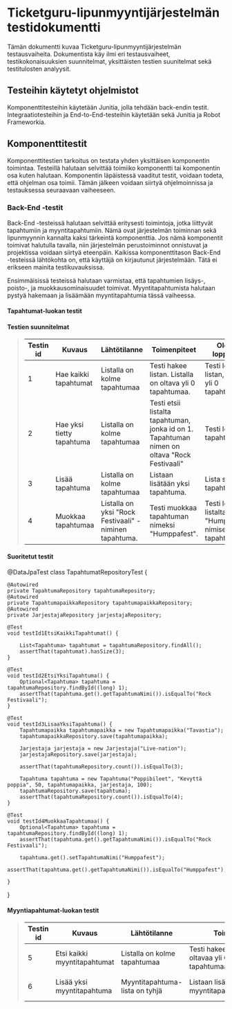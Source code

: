 # Ticketguru-lipunmyyntijärjestelmän testidokumentti
Tämän dokumentti kuvaa Ticketguru-lipunmyyntijärjestelmän testausvaiheita. 
Dokumentista käy ilmi eri testausvaiheet, testikokonaisuuksien suunnitelmat, yksittäisten testien suunitelmat sekä testitulosten analyysit.

## Testeihin käytetyt ohjelmistot
Komponenttitesteihin käytetään Junitia, jolla tehdään back-endin testit. Integraatiotesteihin ja End-to-End-testeihin käytetään sekä Junitia ja  Robot Frameworkia.

## Komponenttitestit
Komponenttitestien tarkoitus on testata yhden yksittäisen komponentin toimintaa. Testeillä halutaan selvittää toimiiko komponentti tai komponentin osa kuten halutaan. Komponentin läpäistessä vaaditut testit, voidaan todeta, että ohjelman osa toimii. Tämän jälkeen voidaan siirtyä ohjelmoinnissa ja testauksessa seuraavaan vaiheeseen.

### Back-End -testit
Back-End -testeissä halutaan selvittää eritysesti toimintoja, jotka liittyvät tapahtumiin ja myyntitapahtumiin. Nämä ovat järjestelmän toiminnan sekä lipunmyynnin kannalta kaksi tärkeintä komponenttia. Jos nämä komponentit toimivat halutulla tavalla, niin järjestelmän perustoiminnot onnistuvat ja projektissa voidaan siirtyä eteenpäin. Kaikissa komponenttitason Back-End -testeissä lähtökohta on, että käyttäjä on kirjautunut järjestelmään. Tätä ei erikseen mainita testikuvauksissa.

Ensimmäisissä testeissä halutaan varmistaa, että tapahtumien lisäys-, poisto-, ja muokkausominaisuudet toimivat. Myyntitapahtumista halutaan pystyä hakemaan ja lisäämään myyntitapahtumia tässä vaiheessa.

#### Tapahtumat-luokan testit

#### Testien suunnitelmat

> Testin id | Kuvaus | Lähtötilanne | Toimenpiteet | Oletettu lopputulos 
> --------- | ------ | ------------ | ------------ | ------------------
> 1 | Hae kaikki tapahtumat | Listalla on kolme tapahtumaa | Testi hakee listan. Listalla on  oltava yli 0 tapahtumaa. | Testi löytää listan, jossa on yli 0 tapahtumaa.
> 2 | Hae yksi tietty tapahtuma | Listalla on kolme tapahtumaa | Testi etsii listalta tapahtuman, jonka id on 1. Tapahtuman nimen on oltava "Rock Festivaali" | Testi löytää ko. tapahtuman
> 3 | Lisää tapahtuma | Listalla on kolme tapahtumaa | Listaan lisätään yksi tapahtuma. | Lista sisältää 4 tapahtumaa.
> 4 | Muokkaa tapahtumaa | Listalla on yksi "Rock Festivaali" -niminen tapahtuma. | Testi muokkaa tapahtuman nimeksi "Humppafest". | Testi löytää listalta "Humppafest"-nimisen tapahtuman.

#### Suoritetut testit

@DataJpaTest
class TapahtumatRepositoryTest {

    @Autowired
    private TapahtumaRepository tapahtumaRepository;
    @Autowired
    private TapahtumapaikkaRepository tapahtumapaikkaRepository;
    @Autowired
    private JarjestajaRepository jarjestajaRepository;

    @Test
    void testId1EtsiKaikkiTapahtumat() {

        List<Tapahtuma> tapahtumat = tapahtumaRepository.findAll();
        assertThat(tapahtumat).hasSize(3);
    }

    @Test
    void testId2EtsiYksiTapahtuma() {
        Optional<Tapahtuma> tapahtuma = tapahtumaRepository.findById((long) 1);
        assertThat(tapahtuma.get().getTapahtumaNimi()).isEqualTo("Rock Festivaali");
    }

    @Test
    void testId3LisaaYksiTapahtuma() {
        Tapahtumapaikka tapahtumapaikka = new Tapahtumapaikka("Tavastia");
        tapahtumapaikkaRepository.save(tapahtumapaikka);

        Jarjestaja jarjestaja = new Jarjestaja("Live-nation");
        jarjestajaRepository.save(jarjestaja);

        assertThat(tapahtumaRepository.count()).isEqualTo(3);

        Tapahtuma tapahtuma = new Tapahtuma("Poppibileet", "Kevyttä poppia", 50, tapahtumapaikka, jarjestaja, 100);
        tapahtumaRepository.save(tapahtuma);
        assertThat(tapahtumaRepository.count()).isEqualTo(4);
    }

    @Test
    void testId4MuokkaaTapahtumaa() {
        Optional<Tapahtuma> tapahtuma = tapahtumaRepository.findById((long) 1);
        assertThat(tapahtuma.get().getTapahtumaNimi()).isEqualTo("Rock Festivaali");

        tapahtuma.get().setTapahtumaNimi("Humppafest");
        assertThat(tapahtuma.get().getTapahtumaNimi()).isEqualTo("Humppafest");

    }

}

#### Myyntiapahtumat-luokan testit

> Testin id | Kuvaus | Lähtötilanne | Toimenpiteet | Oletettu lopputulos 
> --------- | ------ | ------------ | ------------ | ------------------
> 5 | Etsi kaikki myyntitapahtumat | Listalla on kolme tapahtumaa | Testi hakee lista. Listalla on oltavaa yli 0 ja alle 4 tapahtumaa. | Testi löytää listan, jolla on yli 0 ja alle 4 tapahtumaa.
> 6 | Lisää yksi myyntitapahtuma | Myyntitapahtuma-lista on tyhjä | Listaan lisätään yksi myyntitapahtumatapahtuma. | Lista sisältää yhden myyntitapahtuman.

